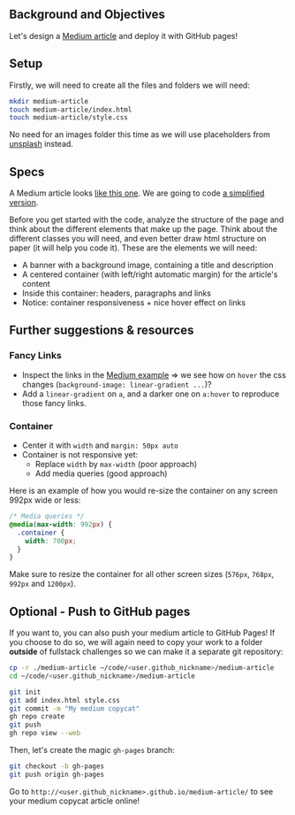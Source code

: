 ## Background and Objectives

Let's design a [Medium article](https://lewagon.github.io/medium-copycat/) and deploy it with GitHub pages!

## Setup

Firstly, we will need to create all the files and folders we will need:

```bash
mkdir medium-article
touch medium-article/index.html
touch medium-article/style.css
```

No need for an images folder this time as we will use placeholders from [unsplash](https://source.unsplash.com/) instead.

## Specs

A Medium article looks [like this one](https://medium.com/le-wagon/from-bootstrapping-to-building-a-brand-that-scales-26b0eda92ddb). We are going to code [a simplified version](https://lewagon.github.io/medium-copycat/).

Before you get started with the code, analyze the structure of the page and think about the different elements that make up the page. Think about the different classes you will need, and even better draw html structure on paper (it will help you code it). These are the elements we will need:
- A banner with a background image, containing a title and description
- A centered container (with left/right automatic margin) for the article's content
- Inside this container: headers, paragraphs and links
- Notice: container responsiveness + nice hover effect on links

## Further suggestions & resources

### Fancy Links

- Inspect the links in the [Medium example](https://lewagon.github.io/medium-copycat/) => we see how on `hover` the css changes (`background-image: linear-gradient ...`)?
- Add a `linear-gradient` on `a`, and a darker one on `a:hover` to reproduce those fancy links.

### Container

- Center it with `width` and `margin: 50px auto`
- Container is not responsive yet:
  - Replace `width` by `max-width` (poor approach)
  - Add media queries (good approach)

Here is an example of how you would re-size the container on any screen 992px wide or less:

```css
/* Media queries */
@media(max-width: 992px) {
  .container {
    width: 700px;
  }
}
```

Make sure to resize the container for all other screen sizes (`576px`, `768px`, `992px` and `1200px`).

## Optional - Push to GitHub pages

If you want to, you can also push your medium article to GitHub Pages! If you choose to do so, we will again need to copy your work to a folder **outside** of fullstack challenges so we can make it a separate git repository:

```bash
cp -r ./medium-article ~/code/<user.github_nickname>/medium-article
cd ~/code/<user.github_nickname>/medium-article

git init
git add index.html style.css
git commit -m "My medium copycat"
gh repo create
git push
gh repo view --web
```

Then, let's create the magic `gh-pages` branch:

```bash
git checkout -b gh-pages
git push origin gh-pages
```

Go to `http://<user.github_nickname>.github.io/medium-article/` to see your medium copycat article online!
